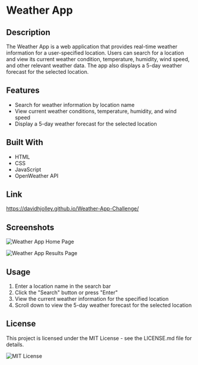 # Weather App

## Description

The Weather App is a web application that provides real-time weather information for a user-specified location. Users can search for a location and view its current weather condition, temperature, humidity, wind speed, and other relevant weather data. The app also displays a 5-day weather forecast for the selected location.

## Features

- Search for weather information by location name
- View current weather conditions, temperature, humidity, and wind speed
- Display a 5-day weather forecast for the selected location

## Built With

- HTML
- CSS
- JavaScript
- OpenWeather API

## Link

https://davidhjolley.github.io/Weather-App-Challenge/

## Screenshots

![Weather App Home Page](/screenshots/home.png)

![Weather App Results Page](/screenshots/results.png)

## Usage

1. Enter a location name in the search bar
2. Click the "Search" button or press "Enter"
3. View the current weather information for the specified location
4. Scroll down to view the 5-day weather forecast for the selected location

## License

This project is licensed under the MIT License - see the LICENSE.md file for details.

![MIT License](https://img.shields.io/badge/License-MIT-yellow.svg)
